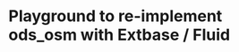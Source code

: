 Playground to re-implement ods_osm with Extbase / Fluid
==============================================================
